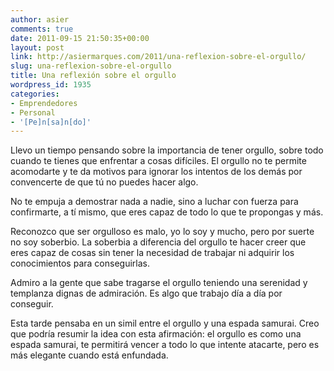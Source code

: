 ```yaml
---
author: asier
comments: true
date: 2011-09-15 21:50:35+00:00
layout: post
link: http://asiermarques.com/2011/una-reflexion-sobre-el-orgullo/
slug: una-reflexion-sobre-el-orgullo
title: Una reflexión sobre el orgullo
wordpress_id: 1935
categories:
- Emprendedores
- Personal
- '[Pe]n[sa]n[do]'
---
```


Llevo un tiempo pensando sobre la importancia de tener orgullo, sobre todo cuando te tienes que enfrentar a cosas difíciles. El orgullo no te permite acomodarte y te da motivos para ignorar los intentos de los demás por convencerte de que tú no puedes hacer algo.

No te empuja a demostrar nada a nadie, sino a luchar con fuerza para confirmarte, a tí mismo, que eres capaz de todo lo que te propongas y más.

Reconozco que ser orgulloso es malo, yo lo soy y mucho, pero por suerte no soy soberbio. La soberbia a diferencia del orgullo te hacer creer que eres capaz de cosas sin tener la necesidad de trabajar ni adquirir los conocimientos para conseguirlas.

Admiro a la gente que sabe tragarse el orgullo teniendo una serenidad y templanza dignas de admiración. Es algo que trabajo día a día por conseguir.

Esta tarde pensaba en un simil entre el orgullo y una espada samurai. Creo que podría resumir la idea con esta afirmación: el orgullo es como una espada samurai, te permitirá vencer a todo lo que intente atacarte, pero es más elegante cuando está enfundada.
